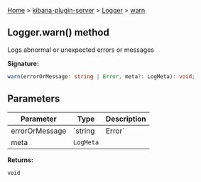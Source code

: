 [Home](./index) &gt; [kibana-plugin-server](./kibana-plugin-server.md) &gt; [Logger](./kibana-plugin-server.logger.md) &gt; [warn](./kibana-plugin-server.logger.warn.md)

## Logger.warn() method

Logs abnormal or unexpected errors or messages

<b>Signature:</b>

```typescript
warn(errorOrMessage: string | Error, meta?: LogMeta): void;
```

## Parameters

|  Parameter | Type | Description |
|  --- | --- | --- |
|  errorOrMessage | `string | Error` | An Error object or message string to log |
|  meta | `LogMeta` |  |

<b>Returns:</b>

`void`

